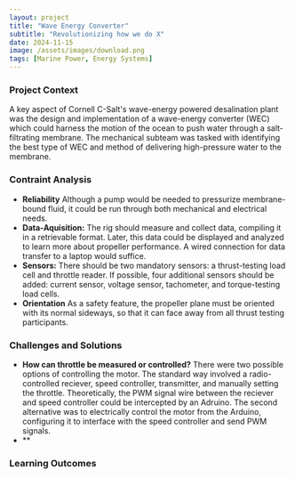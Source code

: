 ```yaml
---
layout: project
title: "Wave Energy Converter"
subtitle: "Revolutionizing how we do X"
date: 2024-11-15
image: /assets/images/download.png
tags: [Marine Power, Energy Systems]
---
```


### Project Context
A key aspect of Cornell C-Salt's wave-energy powered desalination plant was the design and implementation of a wave-energy converter (WEC) which could harness the motion of the ocean to push water through a salt-filtrating membrane. The mechanical subteam was tasked with identifying the best type of WEC and method of delivering high-pressure water to the membrane. 


### Contraint Analysis
- **Reliability** Although a pump would be needed to pressurize membrane-bound fluid, it could be run through both mechanical and electrical needs.  
- **Data-Aquisition:** The rig should measure and collect data, compiling it in a retrievable format. Later, this data could be displayed and analyzed to learn more about propeller performance. A wired connection for data transfer to a laptop would suffice. 
- **Sensors:** There should be two mandatory sensors: a thrust-testing load cell and throttle reader. If possible, four additional sensors should be added: current sensor, voltage sensor, tachometer, and torque-testing load cells.
- **Orientation** As a safety feature, the propeller plane must be oriented with its normal sideways, so that it can face away from all thrust testing participants. 

### Challenges and Solutions
- **How can throttle be measured or controlled?** There were two possible options of controlling the motor. The standard way involved a radio-controlled reciever, speed controller, transmitter, and manually setting the throttle. Theoretically, the PWM signal wire between the reciever and speed controller could be intercepted by an Adruino. The second alternative was to electrically control the motor from the Arduino, configuring it to interface with the speed controller and send PWM signals.
- **



### Learning Outcomes